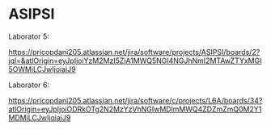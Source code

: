 # ASIPSI

Laborator 5:

https://pricopdani205.atlassian.net/jira/software/projects/ASIPSI/boards/2?jql=&atlOrigin=eyJpIjoiYzM2MzI5ZjA1MWQ5NGI4NGJhNmI2MTAwZTYxMGI5OWMiLCJwIjoiaiJ9

Laborator 6:

https://pricopdani205.atlassian.net/jira/software/c/projects/L6A/boards/34?atlOrigin=eyJpIjoiODRkOTg2N2MzYzVhNGIwMDlmMWQ4ZDZmZmQ0M2Y1MDMiLCJwIjoiaiJ9
